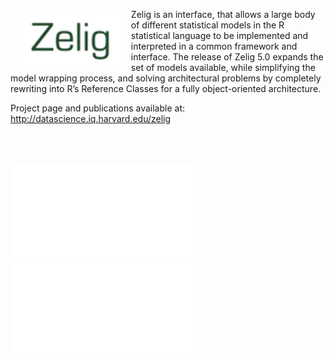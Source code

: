 <a href="http://datascience.iq.harvard.edu/zelig"><img src="images/zelig-small.png" align="left" height="80" vspace="8" hspace="18"></a>

Zelig is an interface, that allows a large body of different statistical models in the R statistical language to be implemented and interpreted in a common framework and interface.  The release of Zelig 5.0 expands the set of models available, while simplifying the model wrapping process, and solving architectural problems by completely rewriting into R’s Reference Classes for a fully object-oriented architecture.


Project page and publications available at: 
http://datascience.iq.harvard.edu/zelig

<br><br>

![Example Page](images/gr1.pdf)
![Example Page](images/gr3.pdf)